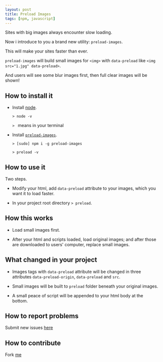 ```yaml
---
layout: post
title: Preload Images
tags: [npm, javascript]
---
```


Sites with big images always encounter slow loading.

Now i introduce to you a brand new utility: `preload-images`.

This will make your sites faster than ever.

`preload-images` will build small images for `<img>` with `data-preload` like `<img src="1.jpg" data-preload>`.

And users will see some blur images first, then full clear images will be shown!

## How to install it

- Install [node](http://nodejs.org/).

    `> node -v`
    
    `> ` means in your terminal

- Install [`preload-images`](https://www.npmjs.com/package/preload-images).

    `> [sudo] npm i -g preload-images`
    
    `> preload -v`
    
## How to use it

Two steps.

- Modify your html, add `data-preload` attribute to your images, which you want it to load faster.

- In your project root directory `> preload`.

## How this works

- Load small images first.

- After your html and scripts loaded, load original images; and after those are downloaded to users' computer, replace small images.

## What changed in your project

- Images tags with `data-preload` attribute will be changed in three attributes `data-preload-origin`, `data-preload` and `src`.

- Small images will be built to `preload` folder beneath your original images.

- A small peace of script will be appended to your html body at the bottom.

## How to report problems

Submit new issues [here](https://github.com/event-lab/preload-images/issues)

## How to contribute

Fork [me](https://github.com/event-lab/preload-images)
